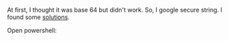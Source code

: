 At first, I thought it was base 64 but didn't work.
So, I google secure string.
I found some [solutions](https://docs.microsoft.com/en-us/powershell/module/microsoft.powershell.security/convertto-securestring?view=powershell-6).

Open powershell:
